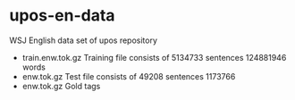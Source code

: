 upos-en-data
============

WSJ English data set of upos repository

- train.enw.tok.gz  Training file consists of 5134733 sentences 124881946 words
- enw.tok.gz  Test file consists of 49208 sentences 1173766
- enw.tok.gz  Gold tags

